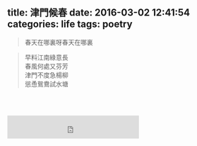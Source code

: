 title: 津門候春
date: 2016-03-02 12:41:54
categories: life
tags: poetry
---

> 春天在哪裏呀春天在哪裏

<!--more-->

<p><blockquote class="blockquote-center">
早料江南綠意長
<br>春風何處又芬芳
<br>津門不度急楊柳
<br>慫恿鴛鴦試水塘
</blockquote><br><br></p>

<p><iframe frameborder="no" border="0" marginwidth="0" marginheight="0" width=298 height=52 src="http://music.163.com/outchain/player?type=2&id=5269750&auto=0&height=32"></iframe></p>